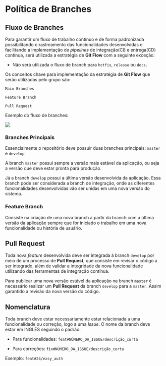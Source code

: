 # Política de Branches

## Fluxo de Branches

Para garantir um fluxo de trabalho contínuo e de forma padronizada possibilitando o rastreamento das funcionalidades desenvolvidas e facilitando a implementação de  _pipelines_  de integração(CI) e entrega(CD) contínua, será utilizada a estratégia de  **Git Flow**  com a seguinte exceção: 
- Não será utilizada o fluxo de branch para  `hotfix`, `release` ou `docs`.

Os conceitos chave para implementação da estratégia de  **Git Flow**  que serão utilizadas pelo grupo são:

`Main Branches`

`Feature Branch`

`Pull Request`

Exemplo do fluxo de branches:

![](https://i.imgur.com/hUZvZ7p.png)

### Branches Principais

Essencialmente o repositório deve possuir duas branches principais: `master` e `develop`

A branch  `master`  possui sempre a versão mais estável da aplicação, ou seja a versão que deve estar pronta para produção.

Já a branch  `develop`  possui a última versão desenvolvida da aplicação. Essa branch pode ser considerada a branch de integração, onde as diferentes funcionalidades desenvolvidas vão ser unidas em uma nova versão do sistema.

### Feature Branch

Consiste na criação de uma nova branch a partir da branch com a última versão da aplicação sempre que for iniciado o trabalho em uma nova funcionalidade ou história de usuário.

## Pull Request

Toda nova _feature_ desenvolvida deve ser integrada à branch `develop` por meio de um processo de **Pull Request**, que consiste em revisar o código a ser integrado, além de validar a integridade da nova funcionalidade utilizando das ferramentas de integração contínua.

Para publicar uma nova versão estável da aplicação na branch `master` é necessário realizar um **Pull Request** da branch `develop` para a `master`. Assim garantido a revisão da nova versão do código.

## Nomenclatura

Toda branch deve estar necessariamente estar relacionada a uma funcionalidade ou correção, logo a uma _Issue_. O nome da branch deve estar em INGLÊS seguindo o padrão:

- Para funcionalidades: `feat#NÚMERO_DA_ISSUE/descrição_curta`

- Para correções: `fix#NÚMERO_DA_ISSUE/descrição_curta`


Exemplo: `feat#24/easy_auth`